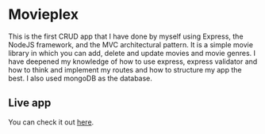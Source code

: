 # Movieplex

This is the first CRUD app that I have done by myself using Express, the NodeJS framework, and the MVC architectural pattern. It is a simple movie library in which you can add, delete and update movies and movie genres. I have deepened my knowledge of how to use express, express validator and how to think and implement my routes and how to structure my app the best. I also used mongoDB as the database.

## Live app 

You can check it out [here](https://web-production-3f33.up.railway.app/).
